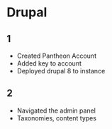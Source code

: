 # Drupal

## 1

- Created Pantheon Account
- Added key to account
- Deployed drupal 8 to instance

## 2

- Navigated the admin panel
- Taxonomies, content types
